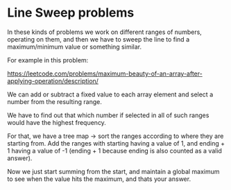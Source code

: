 # Line Sweep problems

In these kinds of problems we work on different ranges of numbers, operating on them, and then we have to sweep the line to find a maximum/minimum value or something similar.

For example in this problem:

https://leetcode.com/problems/maximum-beauty-of-an-array-after-applying-operation/description/

We can add or subtract a fixed value to each array element and select a number from the resulting range.

We have to find out that which number if selected in all of such ranges would have the highest frequency.

For that, we have a tree map -> sort the ranges according to where they are starting from. Add the ranges with starting having a value of 1, and ending + 1 having a value of -1 (ending + 1 because ending is also counted as a valid answer).

Now we just start summing from the start, and maintain a global maximum to see when the value hits the maximum, and thats your answer.
